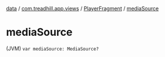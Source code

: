 [data](../../index.md) / [com.treadhill.app.views](../index.md) / [PlayerFragment](index.md) / [mediaSource](./media-source.md)

# mediaSource

(JVM) `var mediaSource: MediaSource?`